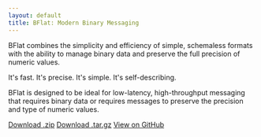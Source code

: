 ```yaml
---
layout: default
title: BFlat: Modern Binary Messaging
---
```


BFlat combines the simplicity and efficiency of simple, schemaless formats with the ability to manage binary data and preserve the full precision of numeric values.

It's fast. It's precise. It's simple. It's self-describing.

BFlat is designed to be ideal for low-latency, high-throughput messaging that requires binary data or requires messages to preserve the precision and type of numeric values.

  <section id="downloads" class="clearfix">
          <a href="https://github.com/60East/bflat/zipball/master" id="download-zip" class="button"><span>Download .zip</span></a>
          <a href="https://github.com/60East/bflat/tarball/master" id="download-tar-gz" class="button"><span>Download .tar.gz</span></a>
          <a href="https://github.com/60East/bflat" id="view-on-github" class="button"><span>View on GitHub</span></a>
        </section>

